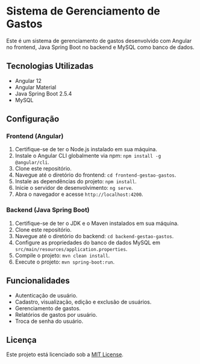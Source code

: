 # Sistema de Gerenciamento de Gastos

Este é um sistema de gerenciamento de gastos desenvolvido com Angular no frontend, Java Spring Boot no backend e MySQL como banco de dados.

## Tecnologias Utilizadas

- Angular 12
- Angular Material
- Java Spring Boot 2.5.4
- MySQL

## Configuração

### Frontend (Angular)

1. Certifique-se de ter o Node.js instalado em sua máquina.
2. Instale o Angular CLI globalmente via npm: `npm install -g @angular/cli`.
3. Clone este repositório.
4. Navegue até o diretório do frontend: `cd frontend-gestao-gastos`.
5. Instale as dependências do projeto: `npm install`.
6. Inicie o servidor de desenvolvimento: `ng serve`.
7. Abra o navegador e acesse `http://localhost:4200`.

### Backend (Java Spring Boot)

1. Certifique-se de ter o JDK e o Maven instalados em sua máquina.
2. Clone este repositório.
3. Navegue até o diretório do backend: `cd backend-gestao-gastos`.
4. Configure as propriedades do banco de dados MySQL em `src/main/resources/application.properties`.
5. Compile o projeto: `mvn clean install`.
6. Execute o projeto: `mvn spring-boot:run`.

## Funcionalidades

- Autenticação de usuário.
- Cadastro, visualização, edição e exclusão de usuários.
- Gerenciamento de gastos.
- Relatórios de gastos por usuário.
- Troca de senha do usuário.

## Licença

Este projeto está licenciado sob a [MIT License](LICENSE).